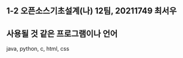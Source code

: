 1-2 오픈소스기초설계(나) 12팀, 20211749 최서우
------------
사용될 것 같은 프로그램이나 언어
------------
java, python, c, html, css
